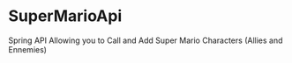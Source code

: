 # SuperMarioApi
 Spring API Allowing you to Call and Add Super Mario Characters (Allies and Ennemies)
